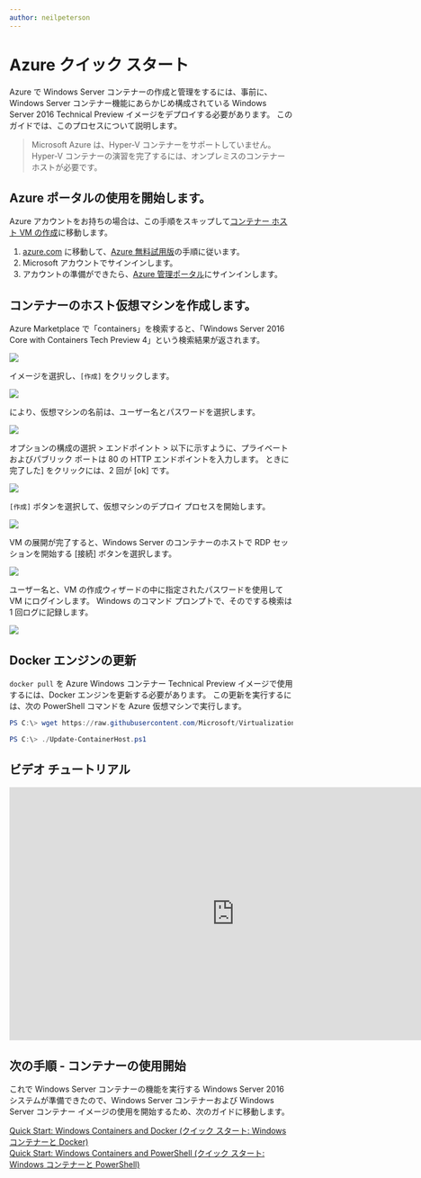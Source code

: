 ```yaml
---
author: neilpeterson
---
```


# Azure クイック スタート

Azure で Windows Server コンテナーの作成と管理をするには、事前に、Windows Server コンテナー機能にあらかじめ構成されている Windows Server 2016 Technical Preview イメージをデプロイする必要があります。 このガイドでは、このプロセスについて説明します。

> Microsoft Azure は、Hyper-V コンテナーをサポートしていません。 Hyper-V コンテナーの演習を完了するには、オンプレミスのコンテナー ホストが必要です。

## Azure ポータルの使用を開始します。

Azure アカウントをお持ちの場合は、この手順をスキップして[コンテナー ホスト VM の作成](#CreateacontainerhostVM)に移動します。

1. [azure.com](https://azure.com) に移動して、[Azure 無料試用版](https://azure.microsoft.com/en-us/pricing/free-trial/)の手順に従います。
2. Microsoft アカウントでサインインします。
3. アカウントの準備ができたら、[Azure 管理ポータル](https://portal.azure.com)にサインインします。

## コンテナーのホスト仮想マシンを作成します。

Azure Marketplace で「containers」を検索すると、「Windows Server 2016 Core with Containers Tech Preview 4」という検索結果が返されます。

![](./media/newazure1.png)

イメージを選択し、`[作成]` をクリックします。

![](./media/tp41.png)

により、仮想マシンの名前は、ユーザー名とパスワードを選択します。

![](media/newazure2.png)

オプションの構成の選択 > エンドポイント > 以下に示すように、プライベートおよびパブリック ポートは 80 の HTTP エンドポイントを入力します。 ときに完了した] をクリックには、2 回が [ok] です。

![](./media/newazure3.png)

`[作成]` ボタンを選択して、仮想マシンのデプロイ プロセスを開始します。

![](media/newazure2.png)

VM の展開が完了すると、Windows Server のコンテナーのホストで RDP セッションを開始する [接続] ボタンを選択します。

![](media/newazure6.png)

ユーザー名と、VM の作成ウィザードの中に指定されたパスワードを使用して VM にログインします。 Windows のコマンド プロンプトで、そのでする検索は 1 回ログに記録します。

![](media/newazure7.png)

## Docker エンジンの更新

`docker pull` を Azure Windows コンテナー Technical Preview イメージで使用するには、Docker エンジンを更新する必要があります。 この更新を実行するには、次の PowerShell コマンドを Azure 仮想マシンで実行します。

```powershell
PS C:\> wget https://raw.githubusercontent.com/Microsoft/Virtualization-Documentation/live/windows-server-container-tools/Update-ContainerHost/Update-ContainerHost.ps1 -OutFile Update-ContainerHost.ps1

PS C:\> ./Update-ContainerHost.ps1
```

## ビデオ チュートリアル

<iframe src="https://channel9.msdn.com/Blogs/containers/Quick-Start-Configure-Windows-Server-Containers-in-Microsoft-Azure/player#ccLang=ja" width="800" height="450"  allowFullScreen="true" frameBorder="0" scrolling="no"></iframe>


## 次の手順 - コンテナーの使用開始

これで Windows Server コンテナーの機能を実行する Windows Server 2016 システムが準備できたので、Windows Server コンテナーおよび Windows Server コンテナー イメージの使用を開始するため、次のガイドに移動します。

[Quick Start: Windows Containers and Docker (クイック スタート: Windows コンテナーと Docker)](./manage_docker.md)  
[Quick Start: Windows Containers and PowerShell (クイック スタート: Windows コンテナーと PowerShell)](./manage_powershell.md)



<!--HONumber=Mar16_HO3-->
